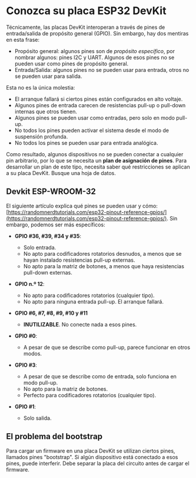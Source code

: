 # Conozca su placa ESP32 DevKit

Técnicamente, las placas DevKit interoperan a través de pines de entrada/salida de propósito general (GPIO). Sin embargo, hay dos mentiras en esta frase:

- Propósito general: algunos pines son de *propósito específico*, por nombrar algunos: pines I2C y UART. Algunos de esos pines no se pueden usar como pines de propósito general.
- Entrada/Salida: algunos pines no se pueden usar para entrada, otros no se pueden usar para salida.

Esta no es la única molestia:

- El arranque fallará si ciertos pines están configurados en alto voltaje.
- Algunos pines de entrada carecen de resistencias pull-up o pull-down internas que otros tienen.
- Algunos pines se pueden usar como entradas, pero solo en modo pull-up.
- No todos los pines pueden activar el sistema desde el modo de suspensión profunda.
- No todos los pines se pueden usar para entrada analógica.

Como resultado, algunos dispositivos no se pueden conectar a cualquier pin arbitrario, por lo que se necesita un **plan de asignación de pines**. Para desarrollar un plan de este tipo, necesita saber qué restricciones se aplican a su placa DevKit. Busque una hoja de datos.

## Devkit ESP-WROOM-32

El siguiente artículo explica qué pines se pueden usar y cómo:
[https://randomnerdtutorials.com/esp32-pinout-reference-gpios/](https://randomnerdtutorials.com/esp32-pinout-reference-gpios/). Sin embargo, podemos ser más específicos:

- **GPIO #36, #39, #34 y #35**:
  
  - Solo entrada.
  - No apto para codificadores rotatorios desnudos, a menos que se hayan instalado resistencias pull-up externas.
  - No apto para la matriz de botones, a menos que haya resistencias pull-down externas.

- **GPIO n.º 12**:
  
  - No apto para codificadores rotatorios (cualquier tipo).
  - No apto para ninguna entrada pull-up. El arranque fallará.

- **GPIO #6, #7, #8, #9, #10 y #11**
  
  - **INUTILIZABLE**. No conecte nada a esos pines.

- **GPIO #0**:
  
  - A pesar de que se describe como pull-up, parece funcionar en otros modos.

- **GPIO #3**:
  
  - A pesar de que se describe como de entrada, solo funciona en modo pull-up.
  - No apto para la matriz de botones.
  - Perfecto para codificadores rotatorios (cualquier tipo).

- **GPIO #1**:
  
  - Solo salida.

## El problema del bootstrap

Para cargar un firmware en una placa DevKit se utilizan ciertos pines, llamados pines "bootstrap". Si algún dispositivo está conectado a esos pines, puede interferir. Debe separar la placa del circuito antes de cargar el firmware.